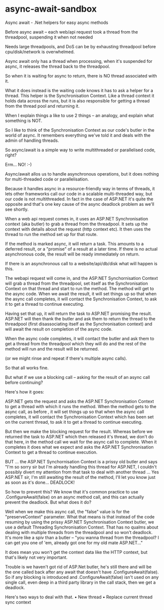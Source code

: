 # async-await-sandbox

Async await - .Net helpers for easy async methods

Before async await – each web/api request took a thread from the threadpool, suspending it when not needed

Needs large threadpools, and DoS can be by exhausting threadpool before cpu/disk/network is overwhelmed.

Async await only has a thread when processing, when it's suspended for async, it releases the thread back to the threadpool.

So when it is waiting for async to return, there is NO thread associated with it.

What it does instead is the waiting code knows it has to ask a helper for a thread.  This helper is the Synchronisation Context.  Like a thread context it holds data across the runs, but it is also responsible for getting a thread from the thread pool and returning it.

When I explain things a like to use 2 things – an analogy, and explain what something is NOT.

So I like to think of the Synchronisation Context as our code's butler in the world of async.  It remembers everything we've told it and deals with the admin of handling threads.

So async/await is a simple way to write multithreaded or parallelised code, right?

Erm... NO! :-)

Async/await allos us to handle asynchronous operations, but it does nothing for multi-threaded code or parallelisation.

Because it handles async in a resource-friendly way in terms of threads, it lets other frameworks call our code in a scalable multi-threaded way, but our code is not multithreaded.  In fact in the case of ASP.NET it's quite the opposite and that's one key cause of the async deadlock problem as we'll see shortly.

When a web api request comes in, it uses an ASP.NET Synchronisation context (aka butler) to grab a thread from the threadpool.  It sets up the context with details about the request (http context etc).  It then uses the thread to run the method set up for that route.

If the method is marked async, it will return a task. This amounts to a deferred result, or a "promise" of a result at a later time.  If there is no actual asynchronous code, the result will be ready immediately on return.

If there is an asynchronous call to a website/api/db/disk  what will happen is this.

The webapi request will come in, and the ASP.NET Synchornisation Context will grab a thread from the threadpool, set itself as the Synchronisation Context on that thread and start to run the method.  The method will get to the async code.  When we await the result, it will set things up so that when the async call completes, it will contact the Synchronisation Context, to ask it to get a thread to continue executing.

Having set that up, it will return the task to ASP.NET promising the result.  ASP.NET will then thank the butler and ask them to return the thread to the threadpool (first disassociating itself as the Synchronisation context) and will await the result on completion of the async code.

When the async code completes, it will contact the butler and ask them to get a thread from the threadpool which they will do and the rest of the method will run and the result will be returned.

(or we might rinse and repeat if there's multiple async calls).

So that all works fine.

But what if we use a blocking call – asking for the result of an async call before continuing?

Here's how it goes:

ASP.NET gets the request and asks the ASP.NET Synchronisation Context to get a thread with which it runs the method. When the method gets to the async call, as before , it will set things up so that when the async call completes, it will contact the Synchronisation Context which has been set on the current thread, to ask it to get a thread to continue executing.

But then we make the blocking request for the result.  Whereas before we returned the task to ASP.NET which then released it's thread, we don't do that here, in the method call we wait for the async call to complete.  When it completes it does what we expect and asks the ASP.NET Synchronisation Context to get a thread to continue execution.

BUT ... the ASP.NET Synchornisation Context is a prissy old butler and says "I'm so sorry sir but I'm already handling this thread for ASP.NET, I couldn't possibly divert my attention from that task to deal with another thread ... Yes ASP.NET sir, I'm still awaiting the result of the method, I'll let you know just as soon as it's done... DEADLOCK!

So how to prevent this?  We know that it's common practice to use .ConfigureAwait(false) on an async method call, and this can actually prevent the deadlock.  But what does it do?

Well when we make this async call, the "false" value is for the "preserveContext" parameter.  What that means is that instead of the code resuming by using the prissy ASP.NET Synchronisation Context butler, we use a default Threading Synchronisation Context.  That has no qualms about dealing with multiple threads from the threadpool and so won't deadlock.  It's more like a spiv than a butler – "you wanna thread from the threadpool? I can get you one of 'em, already got one for my old mate ASP.NET..."

It does mean you won't get the context data like the HTTP context, but that's likely not very important.

Trouble is we haven't got rid of ASP.Net butler, he's still there and will be the one called back after  any await that doesn't have .ConfigureAwait(false).  So if any blocking is introduced and .ConfigureAwait(false) isn't used on any single call, even deep in a third party library in the call stack, then we get a deadlock.

Here's two ways to deal with that.
•	New thread
•	Replace current thread sync context
